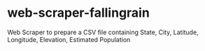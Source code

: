 # web-scraper-fallingrain
Web Scraper to prepare a CSV file containing State, City, Latitude, Longitude, Elevation, Estimated Population 
